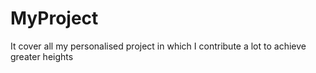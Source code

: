 # MyProject

It cover all my personalised project in which I contribute a lot to achieve greater heights
